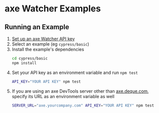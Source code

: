 # axe Watcher Examples

## Running an Example

1. [Set up an axe Watcher API key](https://axe.deque.com/settings)
1. Select an example (eg `cypress/basic`)
1. Install the example's dependencies
   ```sh
   cd cypress/basic
   npm install
   ```
1. Set your API key as an environment variable and run `npm test`
   ```sh
   API_KEY="YOUR API KEY" npm test
   ```
1. If you are using an axe DevTools server other than [axe.deque.com](https://axe.deque.com), specify its URL as an environment variable as well
   ```sh
   SERVER_URL="axe.yourcompany.com" API_KEY="YOUR API KEY" npm test
   ```

